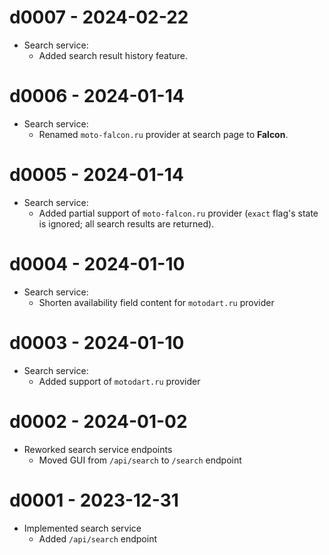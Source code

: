 # d0007 - 2024-02-22
* Search service:
  * Added search result history feature.

# d0006 - 2024-01-14
* Search service:
  * Renamed `moto-falcon.ru` provider at search page to **Falcon**.

# d0005 - 2024-01-14
* Search service:
  * Added partial support of `moto-falcon.ru` provider (`exact` flag's state is ignored; all search results are returned).

# d0004 - 2024-01-10
* Search service:
  * Shorten availability field content for `motodart.ru` provider

# d0003 - 2024-01-10
* Search service:
  * Added support of `motodart.ru` provider

# d0002 - 2024-01-02
* Reworked search service endpoints
  * Moved GUI from `/api/search` to `/search` endpoint

# d0001 - 2023-12-31
* Implemented search service
  * Added `/api/search` endpoint
